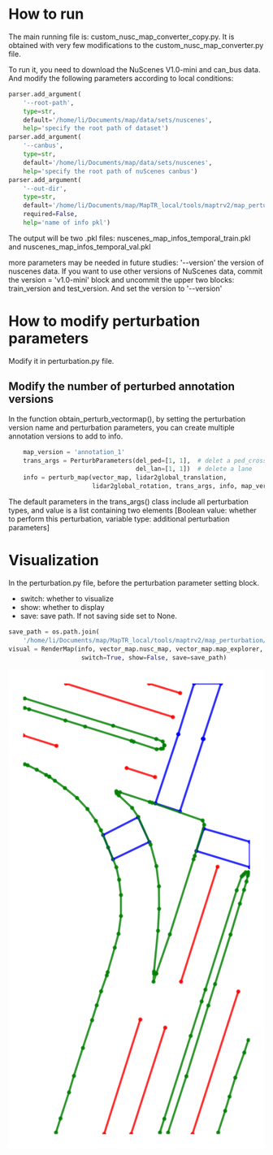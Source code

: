 # How to run
The main running file is: custom_nusc_map_converter_copy.py. It is obtained with very few modifications to the custom_nusc_map_converter.py file.

To run it, you need to download the NuScenes V1.0-mini and can_bus data. And modify the following parameters according to local conditions:
```python
parser.add_argument(
    '--root-path',
    type=str,
    default='/home/li/Documents/map/data/sets/nuscenes',
    help='specify the root path of dataset')
parser.add_argument(
    '--canbus',
    type=str,
    default='/home/li/Documents/map/data/sets/nuscenes',
    help='specify the root path of nuScenes canbus')
parser.add_argument(
    '--out-dir',
    type=str,
    default='/home/li/Documents/map/MapTR_local/tools/maptrv2/map_perturbation/output',
    required=False,
    help='name of info pkl')
```

The output will be two .pkl files: nuscenes_map_infos_temporal_train.pkl and nuscenes_map_infos_temporal_val.pkl

more parameters may be needed in future studies:
'--version' the version of nuscenes data. If you want to use other versions of NuScenes data, commit the version = 'v1.0-mini' block and uncommit the upper two blocks: train_version and test_version. And set the version to '--version'


# How to modify perturbation parameters
Modify it in perturbation.py file.

## Modify the number of perturbed annotation versions
In the function obtain_perturb_vectormap(), by setting the perturbation version name and perturbation parameters, you can create multiple annotation versions to add to info.
```python
    map_version = 'annotation_1'
    trans_args = PerturbParameters(del_ped=[1, 1],  # delet a ped_crossing
                                   del_lan=[1, 1])  # delete a lane
    info = perturb_map(vector_map, lidar2global_translation,
                       lidar2global_rotation, trans_args, info, map_version, visual)
```
The default parameters in the trans_args() class include all perturbation types, and value is a list containing two elements [Boolean value: whether to perform this perturbation, variable type: additional perturbation parameters]

# Visualization
In the perturbation.py file, before the perturbation parameter setting block.

- switch: whether to visualize
- show: whether to display
- save: save path. If not saving side set to None.

```python
save_path = os.path.join(
    '/home/li/Documents/map/MapTR_local/tools/maptrv2/map_perturbation/visual', info['scene_token'], info['token'])
visual = RenderMap(info, vector_map.nusc_map, vector_map.map_explorer,
                    switch=True, show=False, save=save_path)
```
![](MapTRV2Local/tools/maptrv2/map_perturbation/pics/annotation.png)
